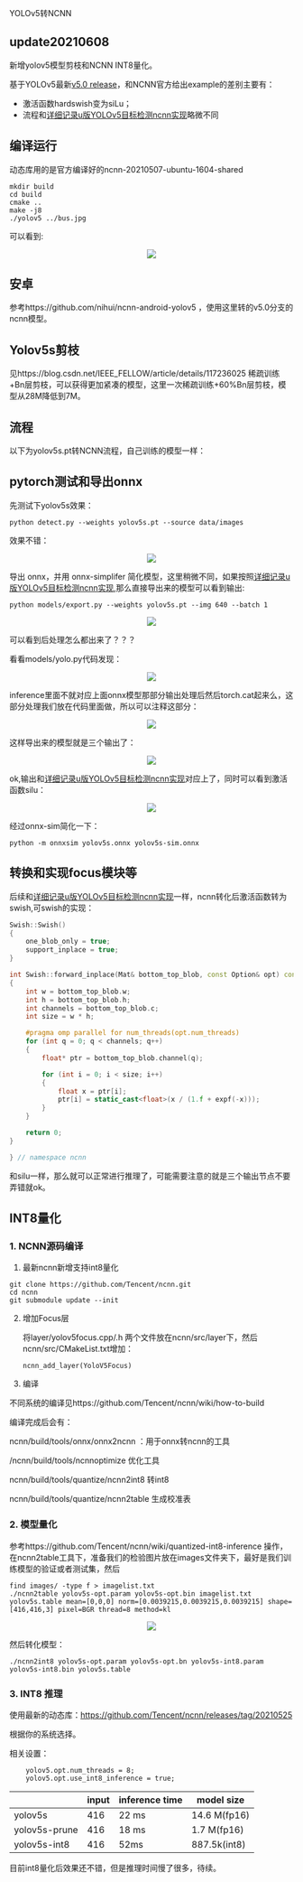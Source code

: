 YOLOv5转NCNN

## update20210608

新增yolov5模型剪枝和NCNN INT8量化。



基于YOLOv5最新[v5.0 release](https://github.com/ultralytics/yolov5/releases/tag/v5.0)，和NCNN官方给出example的差别主要有：

- 激活函数hardswish变为siLu；
- 流程和[详细记录u版YOLOv5目标检测ncnn实现](https://zhuanlan.zhihu.com/p/275989233?utm_source=qq)略微不同

## 编译运行

动态库用的是官方编译好的ncnn-20210507-ubuntu-1604-shared

```
mkdir build 
cd build
cmake ..
make -j8
./yolov5 ../bus.jpg
```

可以看到:

<p align="center">
<img src="build/yolov5.jpg">
</p>



## 安卓

参考https://github.com/nihui/ncnn-android-yolov5 ，使用这里转的v5.0分支的ncnn模型。

## Yolov5s剪枝
见https://blog.csdn.net/IEEE_FELLOW/article/details/117236025
稀疏训练+Bn层剪枝，可以获得更加紧凑的模型，这里一次稀疏训练+60%Bn层剪枝，模型从28M降低到7M。

## 流程

以下为yolov5s.pt转NCNN流程，自己训练的模型一样：

## pytorch测试和导出onnx

先测试下yolov5s效果：

```
python detect.py --weights yolov5s.pt --source data/images
```

效果不错：

<p align="center">
<img src="images/bus.jpg">
</p>



导出 onnx，并用 onnx-simplifer 简化模型，这里稍微不同，如果按照[详细记录u版YOLOv5目标检测ncnn实现](https://zhuanlan.zhihu.com/p/275989233?utm_source=qq),那么直接导出来的模型可以看到输出:

```
python models/export.py --weights yolov5s.pt --img 640 --batch 1
```

<p align="center">
<img src="images/Screenshot from 2021-05-22 19-24-44.png">
</p>



可以看到后处理怎么都出来了？？？

看看models/yolo.py代码发现：

<p align="center">
<img src="images/Screenshot from 2021-05-22 19-47-51.png">
</p>

inference里面不就对应上面onnx模型那部分输出处理后然后torch.cat起来么，这部分处理我们放在代码里面做，所以可以注释这部分：

<p align="center">
<img src="images/Screenshot from 2021-05-22 19-49-54.png">
</p>

这样导出来的模型就是三个输出了：

<p align="center">
<img src="images/Screenshot from 2021-05-22 19-26-13.png">
</p>



ok,输出和[详细记录u版YOLOv5目标检测ncnn实现](https://zhuanlan.zhihu.com/p/275989233?utm_source=qq)对应上了，同时可以看到激活函数silu：

<p align="center">
<img src="images/Screenshot from 2021-05-21 21-01-21.png">
</p>

经过onnx-sim简化一下：

```
python -m onnxsim yolov5s.onnx yolov5s-sim.onnx
```

## 转换和实现focus模块等

后续和[详细记录u版YOLOv5目标检测ncnn实现](https://zhuanlan.zhihu.com/p/275989233?utm_source=qq)一样，ncnn转化后激活函数转为swish,可swish的实现：

```c++
Swish::Swish()
{
    one_blob_only = true;
    support_inplace = true;
}

int Swish::forward_inplace(Mat& bottom_top_blob, const Option& opt) const
{
    int w = bottom_top_blob.w;
    int h = bottom_top_blob.h;
    int channels = bottom_top_blob.c;
    int size = w * h;

    #pragma omp parallel for num_threads(opt.num_threads)
    for (int q = 0; q < channels; q++)
    {
        float* ptr = bottom_top_blob.channel(q);

        for (int i = 0; i < size; i++)
        {
            float x = ptr[i];
            ptr[i] = static_cast<float>(x / (1.f + expf(-x)));
        }
    }

    return 0;
}

} // namespace ncnn
```

和silu一样，那么就可以正常进行推理了，可能需要注意的就是三个输出节点不要弄错就ok。



## INT8量化

### 1. NCNN源码编译

1. 最新ncnn新增支持int8量化

```
git clone https://github.com/Tencent/ncnn.git
cd ncnn
git submodule update --init
```

2. 增加Focus层

   将layer/yolov5focus.cpp/.h 两个文件放在ncnn/src/layer下，然后ncnn/src/CMakeList.txt增加：

   ```
   ncnn_add_layer(YoloV5Focus)
   ```

3. 编译

不同系统的编译见https://github.com/Tencent/ncnn/wiki/how-to-build

编译完成后会有：

ncnn/build/tools/onnx/onnx2ncnn ：用于onnx转ncnn的工具

/ncnn/build/tools/ncnnoptimize 优化工具

ncnn/build/tools/quantize/ncnn2int8 转int8

ncnn/build/tools/quantize/ncnn2table 生成校准表

### 2. 模型量化

参考https://github.com/Tencent/ncnn/wiki/quantized-int8-inference 操作，在ncnn2table工具下，准备我们的检验图片放在images文件夹下，最好是我们训练模型的验证或者测试集，然后

```
find images/ -type f > imagelist.txt
./ncnn2table yolov5s-opt.param yolov5s-opt.bin imagelist.txt yolov5s.table mean=[0,0,0] norm=[0.0039215,0.0039215,0.0039215] shape=[416,416,3] pixel=BGR thread=8 method=kl
```

<p align="center">
<img src="images/Screenshot from 2021-06-08 21-47-09.png">
</p>

然后转化模型：

```
./ncnn2int8 yolov5s-opt.param yolov5s-opt.bn yolov5s-int8.param yolov5s-int8.bin yolov5s.table
```

### 3. INT8 推理

使用最新的动态库：https://github.com/Tencent/ncnn/releases/tag/20210525

根据你的系统选择。

相关设置：

```
    yolov5.opt.num_threads = 8;
    yolov5.opt.use_int8_inference = true;
```



|               | input | inference time | model size |
| ------------- | ----- | -------------- | ---------- |
| yolov5s       | 416   | 22 ms          | 14.6 M(fp16)     |
| yolov5s-prune | 416   | 18 ms          | 1.7 M(fp16)      |
| yolov5s-int8  | 416   | 52ms           | 887.5k(int8)     |

目前int8量化后效果还不错，但是推理时间慢了很多，待续。
